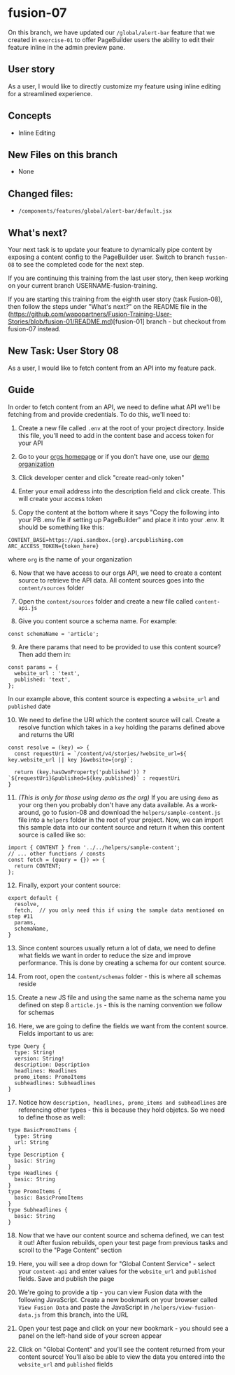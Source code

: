 # fusion-07

On this branch, we have updated our `/global/alert-bar` feature that we created in `exercise-01` to offer PageBuilder users the ability to edit their feature inline in the admin preview pane.

## User story
As a user, I would like to directly customize my feature using inline editing for a streamlined experience.

## Concepts
- Inline Editing

## New Files on this branch
- None

## Changed files:
- `/components/features/global/alert-bar/default.jsx`

## What's next?
Your next task is to update your feature to dynamically pipe content by exposing a content config to the PageBuilder user. Switch to branch `fusion-08` to see the completed code for the next step.

If you are continuing this training from the last user story, then keep working on your current branch USERNAME-fusion-training.

If you are starting this training from the eighth user story (task Fusion-08), then follow the steps under "What's next?" on the README file in the (https://github.com/wapopartners/Fusion-Training-User-Stories/blob/fusion-01/README.md)[fusion-01] branch - but checkout from fusion-07 instead.

## New Task: User Story 08
As a user, I would like to fetch content from an API into my feature pack.

## Guide
In order to fetch content from an API, we need to define what API we'll be fetching from and provide credentials. To do this, we'll need to:

1. Create a new file called `.env` at the root of your project directory. Inside this file, you'll need to add in the content base and access token for your API

2. Go to your [orgs homepage](https://redirector.arcpublishing.com/home/) or if you don't have one, use our [demo organization](https://demo.arcpublishing.com/home/)

3. Click developer center and click "create read-only token"

4. Enter your email address into the description field and click create. This will create your access token

5. Copy the content at the bottom where it says "Copy the following into your PB .env file if setting up PageBuilder" and place it into your .env. It should be something like this:
```
CONTENT_BASE=https://api.sandbox.{org}.arcpublishing.com 
ARC_ACCESS_TOKEN={token_here}
```
where `org` is the name of your organization

6. Now that we have access to our orgs API, we need to create a content source to retrieve the API data. All content sources goes into the `content/sources` folder

7. Open the `content/sources` folder and create a new file called `content-api.js`

8. Give you content source a schema name. For example:
```
const schemaName = 'article';
```

9. Are there params that need to be provided to use this content source? Then add them in:
```
const params = {
  website_url : 'text',
  published: 'text',
};
```
In our example above, this content source is expecting a `website_url` and `published` date

10. We need to define the URI which the content source will call. Create a resolve function which takes in a `key` holding the params defined above and returns the URI
```
const resolve = (key) => {
  const requestUri = `/content/v4/stories/?website_url=${ key.website_url || key }&website={org}`;

  return (key.hasOwnProperty('published')) ? `${requestUri}&published=${key.published}` : requestUri
}
```

11. *(This is only for those using demo as the org)* If you are using `demo` as your org then you probably don't have any data available. As a work-around, go to fusion-08 and download the `helpers/sample-content.js` file into a `helpers` folder in the root of your project. Now, we can import this sample data into our content source and return it when this content source is called like so:

```
import { CONTENT } from '../../helpers/sample-content';
// ... other functions / consts
const fetch = (query = {}) => {
  return CONTENT;
};
```

12. Finally, export your content source:
```
export default {
  resolve,
  fetch,  // you only need this if using the sample data mentioned on step #11
  params,
  schemaName,
}
```

13. Since content sources usually return a lot of data, we need to define what fields we want in order to reduce the size and improve performance. This is done by creating a schema for our content source.

14. From root, open the `content/schemas` folder - this is where all schemas reside

15. Create a new JS file and using the same name as the schema name you defined on step 8 `article.js` - this is the naming convention we follow for schemas

16. Here, we are going to define the fields we want from the content source. Fields important to us are:
```
type Query {
  type: String!
  version: String!
  description: Description
  headlines: Headlines
  promo_items: PromoItems
  subheadlines: Subheadlines
}
```

17. Notice how `description, headlines, promo_items and subheadlines` are referencing other types - this is because they hold objetcs. So we need to define those as well:
```
type BasicPromoItems {
  type: String
  url: String
}
type Description {
  basic: String
}
type Headlines {
  basic: String
}
type PromoItems {
  basic: BasicPromoItems
}
type Subheadlines {
  basic: String
}
```

18. Now that we have our content source and schema defined, we can test it out! After fusion rebuilds, open your test page from previous tasks and scroll to the "Page Content" section

19. Here, you will see a drop down for "Global Content Service" - select your `content-api` and enter values for the `website_url` and `published` fields. Save and publish the page

20. We're going to provide a tip - you can view Fusion data with the following JavaScript. Create a new bookmark on your browser called `View Fusion Data` and paste the JavaScript in `/helpers/view-fusion-data.js` from this branch, into the URL

21. Open your test page and click on your new bookmark - you should see a panel on the left-hand side of your screen appear

22. Click on "Global Content" and you'll see the content returned from your content source! You'll also be able to view the data you entered into the `website_url` and `published` fields